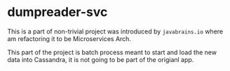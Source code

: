 # dumpreader-svc
This is a part of non-trivial project was introduced by ```javabrains.io``` where am refactoring it to be Microservices Arch.

This part of the project is batch process meant to start and load the new data into Cassandra, it is not going to be part of the origianl app.
